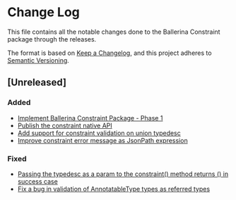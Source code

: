 # Change Log
This file contains all the notable changes done to the Ballerina Constraint package through the releases.

The format is based on [Keep a Changelog](https://keepachangelog.com/en/1.0.0/), and this project adheres to [Semantic Versioning](https://semver.org/spec/v2.0.0.html).

## [Unreleased]

### Added
- [Implement Ballerina Constraint Package - Phase 1](https://github.com/ballerina-platform/ballerina-standard-library/issues/2861)
- [Publish the constraint native API](https://github.com/ballerina-platform/ballerina-standard-library/issues/3109)
- [Add support for constraint validation on union typedesc](https://github.com/ballerina-platform/ballerina-standard-library/issues/3130)
- [Improve constraint error message as JsonPath expression](https://github.com/ballerina-platform/ballerina-standard-library/issues/3143)

### Fixed
- [Passing the typedesc as a param to the constraint() method returns () in success case ](https://github.com/ballerina-platform/ballerina-standard-library/issues/3107)
- [Fix a bug in validation of AnnotatableType types as referred types](https://github.com/ballerina-platform/ballerina-standard-library/issues/3113)
